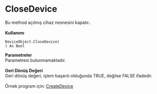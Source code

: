 # CloseDevice

Bu method açılmış cihaz nesnesini kapatır..\
\
**Kullanımı**

```
DeviceObject.CloseDevice(
) As Bool
```

**Parametreler**\
Parametresi bulunmamaktadır.\
\
**Geri Dönüş Değeri**\
Geri dönüş değeri, işlem başarılı olduğunda TRUE, değilse FALSE ifadedir.\
\
Örnek program için: [CreateDevice](../fonksiyonlar/createdevice.md)

